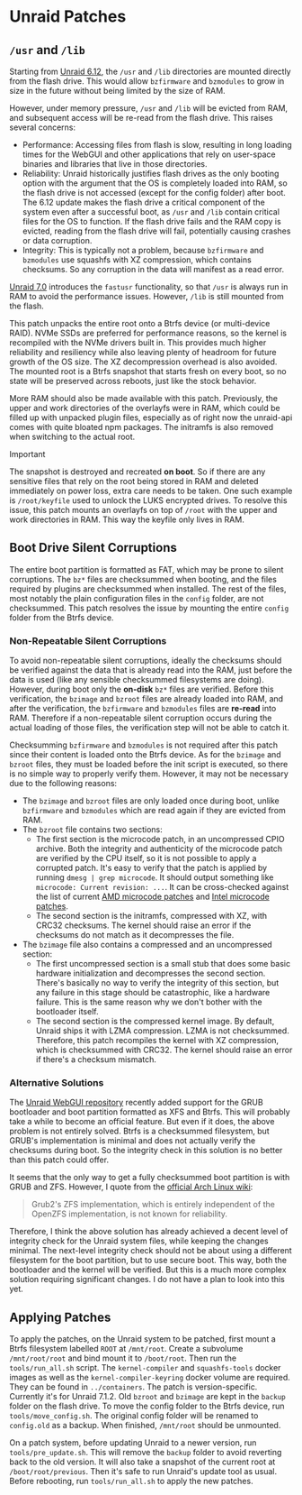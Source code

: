 # Unraid Patches

## `/usr` and `/lib`

Starting from [Unraid 6.12](https://docs.unraid.net/unraid-os/release-notes/6.12.0/#release-bz-file-differences), the `/usr` and `/lib` directories are mounted directly from the flash drive. This would allow `bzfirmware` and `bzmodules` to grow in size in the future without being limited by the size of RAM. 

However, under memory pressure, `/usr` and `/lib` will be evicted from RAM, and subsequent access will be re-read from the flash drive. This raises several concerns:

- Performance: Accessing files from flash is slow, resulting in long loading times for the WebGUI and other applications that rely on user-space binaries and libraries that live in those directories.
- Reliability: Unraid historically justifies flash drives as the only booting option with the argument that the OS is completely loaded into RAM, so the flash drive is not accessed (except for the config folder) after boot. The 6.12 update makes the flash drive a critical component of the system even after a successful boot, as `/usr` and `/lib` contain critical files for the OS to function. If the flash drive fails and the RAM copy is evicted, reading from the flash drive will fail, potentially causing crashes or data corruption.
- Integrity: This is typically not a problem, because `bzfirmware` and `bzmodules` use squashfs with XZ compression, which contains checksums. So any corruption in the data will manifest as a read error.

[Unraid 7.0](https://docs.unraid.net/unraid-os/release-notes/7.0.0/#excessive-flash-drive-activity-slows-the-system-down) introduces the `fastusr` functionality, so that `/usr` is always run in RAM to avoid the performance issues. However, `/lib` is still mounted from the flash. 

This patch unpacks the entire root onto a Btrfs device (or multi-device RAID). NVMe SSDs are preferred for performance reasons, so the kernel is recompiled with the NVMe drivers built in. This provides much higher reliability and resiliency while also leaving plenty of headroom for future growth of the OS size. The XZ decompression overhead is also avoided. The mounted root is a Btrfs snapshot that starts fresh on every boot, so no state will be preserved across reboots, just like the stock behavior.

More RAM should also be made available with this patch. Previously, the upper and work directories of the overlayfs were in RAM, which could be filled up with unpacked plugin files, especially as of right now the unraid-api comes with quite bloated npm packages. The initramfs is also removed when switching to the actual root.

> [!IMPORTANT]
> The snapshot is destroyed and recreated **on boot**. So if there are any sensitive files that rely on the root being stored in RAM and deleted immediately on power loss, extra care needs to be taken. One such example is `/root/keyfile` used to unlock the LUKS encrypted drives. To resolve this issue, this patch mounts an overlayfs on top of `/root` with the upper and work directories in RAM. This way the keyfile only lives in RAM.

## Boot Drive Silent Corruptions

The entire boot partition is formatted as FAT, which may be prone to silent corruptions. The `bz*` files are checksummed when booting, and the files required by plugins are checksummed when installed. The rest of the files, most notably the plain configuration files in the `config` folder, are not checksummed. This patch resolves the issue by mounting the entire `config` folder from the Btrfs device.

### Non-Repeatable Silent Corruptions

To avoid non-repeatable silent corruptions, ideally the checksums should be verified against the data that is already read into the RAM, just before the data is used (like any sensible checksummed filesystems are doing). However, during boot only the **on-disk** `bz*` files are verified. Before this verification, the `bzimage` and `bzroot` files are already loaded into RAM, and after the verification, the `bzfirmware` and `bzmodules` files are **re-read** into RAM. Therefore if a non-repeatable silent corruption occurs during the actual loading of those files, the verification step will not be able to catch it.

Checksumming `bzfirmware` and `bzmodules` is not required after this patch since their content is loaded onto the Btrfs device. As for the `bzimage` and `bzroot` files, they must be loaded before the init script is executed, so there is no simple way to properly verify them. However, it may not be necessary due to the following reasons:

- The `bzimage` and `bzroot` files are only loaded once during boot, unlike `bzfirmware` and `bzmodules` which are read again if they are evicted from RAM.
- The `bzroot` file contains two sections:
  - The first section is the microcode patch, in an uncompressed CPIO archive. Both the integrity and authenticity of the microcode patch are verified by the CPU itself, so it is not possible to apply a corrupted patch. It's easy to verify that the patch is applied by running `dmesg | grep microcode`. It should output something like `microcode: Current revision: ...`. It can be cross-checked against the list of current [AMD microcode patches](https://git.kernel.org/pub/scm/linux/kernel/git/firmware/linux-firmware.git/tree/amd-ucode/README) and [Intel microcode patches](https://www.intel.com/content/www/us/en/developer/topic-technology/software-security-guidance/processors-affected-consolidated-product-cpu-model.html).
  - The second section is the initramfs, compressed with XZ, with CRC32 checksums. The kernel should raise an error if the checksums do not match as it decompresses the file.
- The `bzimage` file also contains a compressed and an uncompressed section:
  - The first uncompressed section is a small stub that does some basic hardware initialization and decompresses the second section. There's basically no way to verify the integrity of this section, but any failure in this stage should be catastrophic, like a hardware failure. This is the same reason why we don't bother with the bootloader itself.
  - The second section is the compressed kernel image. By default, Unraid ships it with LZMA compression. LZMA is not checksummed. Therefore, this patch recompiles the kernel with XZ compression, which is checksummed with CRC32. The kernel should raise an error if there's a checksum mismatch.

### Alternative Solutions

The [Unraid WebGUI repository](https://github.com/unraid/webgui) recently added support for the GRUB bootloader and boot partition formatted as XFS and Btrfs. This will probably take a while to become an official feature. But even if it does, the above problem is not entirely solved. Btrfs is a checksummed filesystem, but GRUB's implementation is minimal and does not actually verify the checksums during boot. So the integrity check in this solution is no better than this patch could offer.

It seems that the only way to get a fully checksummed boot partition is with GRUB and ZFS. However, I quote from the [official Arch Linux wiki](https://wiki.archlinux.org/title/Install_Arch_Linux_on_ZFS): 

> Grub2's ZFS implementation, which is entirely independent of the OpenZFS implementation, is not known for reliability.

Therefore, I think the above solution has already achieved a decent level of integrity check for the Unraid system files, while keeping the changes minimal. The next-level integrity check should not be about using a different filesystem for the boot partition, but to use secure boot. This way, both the bootloader and the kernel will be verified. But this is a much more complex solution requiring significant changes. I do not have a plan to look into this yet.

## Applying Patches

To apply the patches, on the Unraid system to be patched, first mount a Btrfs filesystem labelled `ROOT` at `/mnt/root`. Create a subvolume `/mnt/root/root` and bind mount it to `/boot/root`. Then run the `tools/run_all.sh` script. The `kernel-compiler` and `squashfs-tools` docker images as well as the `kernel-compiler-keyring` docker volume are required. They can be found in `../containers`. The patch is version-specific. Currently it's for Unraid 7.1.2. Old `bzroot` and `bzimage` are kept in the `backup` folder on the flash drive. To move the config folder to the Btrfs device, run `tools/move_config.sh`. The original config folder will be renamed to `config.old` as a backup. When finished, `/mnt/root` should be unmounted.

On a patch system, before updating Unraid to a newer version, run `tools/pre_update.sh`. This will remove the `backup` folder to avoid reverting back to the old version. It will also take a snapshot of the current root at `/boot/root/previous`. Then it's safe to run Unraid's update tool as usual. Before rebooting, run `tools/run_all.sh` to apply the new patches.